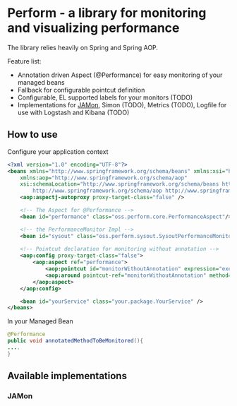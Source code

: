 # Perform - a library for monitoring and visualizing performance

The library relies heavily on Spring and Spring AOP.

Feature list:

 * Annotation driven Aspect (@Performance) for easy monitoring of your managed beans
 * Fallback for configurable pointcut definition
 * Configurable, EL supported labels for your monitors (TODO)
 * Implementations for [JAMon](http://jamonapi.sourceforge.net/), Simon (TODO), Metrics (TODO), Logfile for use with Logstash and Kibana (TODO)

## How to use

Configure your application context

```xml
<?xml version="1.0" encoding="UTF-8"?>
<beans xmlns="http://www.springframework.org/schema/beans" xmlns:xsi="http://www.w3.org/2001/XMLSchema-instance"
	xmlns:aop="http://www.springframework.org/schema/aop"
	xsi:schemaLocation="http://www.springframework.org/schema/beans http://www.springframework.org/schema/beans/spring-beans.xsd
		http://www.springframework.org/schema/aop http://www.springframework.org/schema/aop/spring-aop.xsd">
	<aop:aspectj-autoproxy proxy-target-class="false" />

	<!-- The Aspect for @Performance -->
	<bean id="performance" class="oss.perform.core.PerformanceAspect"/>

	<!-- the PerformanceMonitor Impl -->
	<bean id="sysout" class="oss.perform.sysout.SysoutPerformanceMonitor"/>
	
	<!-- Pointcut declaration for monitoring without annotation -->
	<aop:config proxy-target-class="false">
		<aop:aspect ref="performance">
			<aop:pointcut id="monitorWithoutAnnotation" expression="execution(public void your.package.YourService.methodWIthoutAnnotation())" />
			<aop:around pointcut-ref="monitorWithoutAnnotation" method="monitor" />
		</aop:aspect>
	</aop:config>

	<bean id="yourService" class="your.package.YourService" />
</beans>
```

In your Managed Bean
```java
@Performance
public void annotatedMethodToBeMonitored(){
....
}
```

## Available implementations

### JAMon